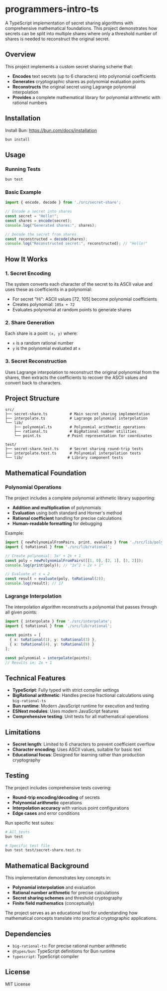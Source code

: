 # programmers-intro-ts

A TypeScript implementation of secret sharing algorithms with comprehensive mathematical foundations. This project demonstrates how secrets can be split into multiple shares where only a threshold number of shares is needed to reconstruct the original secret.

## Overview

This project implements a custom secret sharing scheme that:

- **Encodes** text secrets (up to 6 characters) into polynomial coefficients
- **Generates** cryptographic shares as polynomial evaluation points
- **Reconstructs** the original secret using Lagrange polynomial interpolation
- **Provides** a complete mathematical library for polynomial arithmetic with rational numbers

## Installation

Install Bun: https://bun.com/docs/installation

```bash
bun install
```

## Usage

### Running Tests

```bash
bun test
```

### Basic Example

```typescript
import { encode, decode } from './src/secret-share';

// Encode a secret into shares
const secret = "Hello!";
const shares = encode(secret);
console.log("Generated shares:", shares);

// Decode the secret from shares
const reconstructed = decode(shares);
console.log("Reconstructed secret:", reconstructed); // "Hello!"
```

## How It Works

### 1. Secret Encoding

The system converts each character of the secret to its ASCII value and uses these as coefficients in a polynomial:

- For secret "Hi": ASCII values [72, 105] become polynomial coefficients
- Creates polynomial: `105x + 72`
- Evaluates polynomial at random points to generate shares

### 2. Share Generation

Each share is a point `(x, y)` where:
- `x` is a random rational number
- `y` is the polynomial evaluated at `x`

### 3. Secret Reconstruction

Uses Lagrange interpolation to reconstruct the original polynomial from the shares, then extracts the coefficients to recover the ASCII values and convert back to characters.

## Project Structure

```
src/
├── secret-share.ts          # Main secret sharing implementation
├── interpolate.ts           # Lagrange polynomial interpolation
└── lib/
    ├── polynomial.ts        # Polynomial arithmetic operations
    ├── rational.ts          # BigRational number utilities
    └── point.ts            # Point representation for coordinates

test/
├── secret-share.test.ts     # Secret sharing round-trip tests
├── interpolate.test.ts      # Polynomial interpolation tests
└── lib/                    # Library component tests
```

## Mathematical Foundation

### Polynomial Operations

The project includes a complete polynomial arithmetic library supporting:

- **Addition and multiplication** of polynomials
- **Evaluation** using both standard and Horner's method
- **Rational coefficient** handling for precise calculations
- **Human-readable formatting** for debugging

Example:
```typescript
import { newPolynomialFromPairs, print, evaluate } from './src/lib/polynomial';
import { toRational } from './src/lib/rational';

// Create polynomial: 3x² + 2x + 1
const poly = newPolynomialFromPairs([[1, 0], [2, 1], [3, 2]]);
console.log(print(poly)); // "3x^2 + 2x + 1"

// Evaluate at x = 2
const result = evaluate(poly, toRational(2));
console.log(result); // 17
```

### Lagrange Interpolation

The interpolation algorithm reconstructs a polynomial that passes through all given points:

```typescript
import { interpolate } from './src/interpolate';
import { toRational } from './src/lib/rational';

const points = [
  { x: toRational(1), y: toRational(3) },
  { x: toRational(4), y: toRational(9) }
];

const polynomial = interpolate(points);
// Results in: 2x + 1
```

## Technical Features

- **TypeScript**: Fully typed with strict compiler settings
- **BigRational arithmetic**: Handles precise fractional calculations using `big-rational-ts`
- **Bun runtime**: Modern JavaScript runtime for execution and testing
- **ESNext modules**: Uses modern JavaScript features
- **Comprehensive testing**: Unit tests for all mathematical operations

## Limitations

- **Secret length**: Limited to 6 characters to prevent coefficient overflow
- **Character encoding**: Uses ASCII values, suitable for basic text
- **Educational focus**: Designed for learning rather than production cryptography

## Testing

The project includes comprehensive tests covering:

- **Round-trip encoding/decoding** of secrets
- **Polynomial arithmetic** operations
- **Interpolation accuracy** with various point configurations
- **Edge cases** and error conditions

Run specific test suites:

```bash
# All tests
bun test

# Specific test file
bun test test/secret-share.test.ts
```

## Mathematical Background

This implementation demonstrates key concepts in:

- **Polynomial interpolation** and evaluation
- **Rational number arithmetic** for precise calculations
- **Secret sharing schemes** and threshold cryptography
- **Finite field mathematics** (conceptually)

The project serves as an educational tool for understanding how mathematical concepts translate into practical cryptographic applications.

## Dependencies

- `big-rational-ts`: For precise rational number arithmetic
- `@types/bun`: TypeScript definitions for Bun runtime
- `typescript`: TypeScript compiler

## License

MIT License
